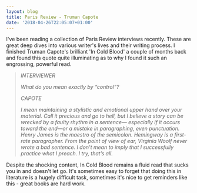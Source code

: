 ```yaml
---
layout: blog
title: Paris Review - Truman Capote
date: '2018-04-26T22:05:07+01:00'
---
```

I've been reading a collection of Paris Review interviews recently. These are great deep dives into various writer's lives and their writing process. I finished Truman Capote's brilliant 'In Cold Blood' a couple of months back and found this quote quite illuminating as to why I found it such an engrossing, powerful read. 

> _INTERVIEWER_
>
> _What do you mean exactly by “control”?_
>
> _CAPOTE_
>
> _I mean maintaining a stylistic and emotional upper hand over your material. Call it precious and go to hell, but I believe a story can be wrecked by a faulty rhythm in a sentence— especially if it occurs toward the end—or a mistake in paragraphing, even punctuation. Henry James is the maestro of the semicolon. Hemingway is a first-rate paragrapher. From the point of view of ear, Virginia Woolf never wrote a bad sentence. I don’t mean to imply that I successfully practice what I preach. I try, that’s all._

Despite the shocking content, In Cold Blood remains a fluid read that sucks you in and doesn't let go. It's sometimes easy to forget that doing this in literature is a hugely difficult task, sometimes it's nice to get reminders like this - great books are hard work.
